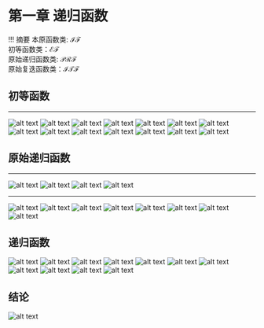 # 第一章 递归函数

!!! 摘要
    本原函数类: $\mathcal{IF}$  
    初等函数类：$\mathcal{EF}$  
    原始递归函数类: $\mathcal{PRF}$  
    原始复迭函数类：$\mathcal{ITF}$

## 初等函数
------
![alt text](image.png)
![alt text](image-1.png)
![alt text](image-2.png)
![alt text](image-3.png)
![alt text](image-4.png)
![alt text](image-8.png)
![alt text](image-5.png)
![alt text](image-6.png)
![alt text](image-7.png)
![alt text](image-9.png)
![alt text](image-37.png)
![alt text](image-10.png)
![alt text](image-11.png)
![alt text](image-12.png)

## 原始递归函数
------
![alt text](image-13.png)
![alt text](image-14.png)
![alt text](image-15.png)
![alt text](image-16.png)

------
![alt text](image-17.png)
![alt text](image-18.png)
![alt text](image-19.png)
![alt text](image-20.png)
![alt text](image-21.png)
![alt text](image-22.png)
![alt text](image-23.png)
![alt text](image-24.png)


## 递归函数
![alt text](image-25.png)
![alt text](image-26.png)
![alt text](image-27.png)
![alt text](image-28.png)
![alt text](image-29.png)
![alt text](image-30.png)
![alt text](image-31.png)
![alt text](image-32.png)
![alt text](image-33.png)
![alt text](image-34.png)
![alt text](image-35.png)

## 结论
![alt text](image-36.png)
